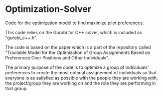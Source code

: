 # Optimization-Solver
Code for the optimization model to find maximize pilot preferences.

This code relies on the Gurobi for C++ solver, which is included as "gurobi_c++.h".

The code is based on the paper which is a part of the repository called "Tractable Model for the Optimization of Group Assignments Based on Preferences Over Positions and Other Individuals". 

The primary purpose of the code is to optimize a group of individuals' preferences to create the most optimal assignement of individuals so that everyone is as satisfied as possible with the people they are working with, the project/group they are working on and the role they are performing in that group.
